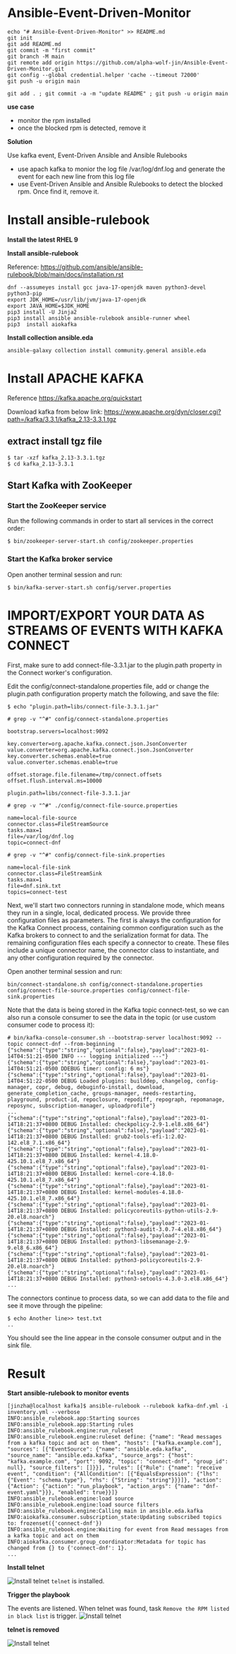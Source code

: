 # Ansible-Event-Driven-Monitor

```
echo "# Ansible-Event-Driven-Monitor" >> README.md
git init
git add README.md
git commit -m "first commit"
git branch -M main
git remote add origin https://github.com/alpha-wolf-jin/Ansible-Event-Driven-Monitor.git
git config --global credential.helper 'cache --timeout 72000'
git push -u origin main

git add . ; git commit -a -m "update README" ; git push -u origin main
```

**use case**
- monitor the rpm installed 
- once the blocked rpm is detected, remove it


**Solution**

Use kafka event, Event-Driven Ansible and Ansible Rulebooks
- use apach kafka to monior the log file /var/log/dnf.log and generate the event for each new line from this log file
- use Event-Driven Ansible and Ansible Rulebooks to detect the blocked rpm. Once find it, remove it.

# Install ansible-rulebook

**Install the latest RHEL 9**

**Install ansible-rulebook**

Reference: https://github.com/ansible/ansible-rulebook/blob/main/docs/installation.rst

```
dnf --assumeyes install gcc java-17-openjdk maven python3-devel python3-pip
export JDK_HOME=/usr/lib/jvm/java-17-openjdk
export JAVA_HOME=$JDK_HOME
pip3 install -U Jinja2
pip3 install ansible ansible-rulebook ansible-runner wheel
pip3  install aiokafka
```

**Install collection ansible.eda**

```
ansible-galaxy collection install community.general ansible.eda
```

# Install APACHE KAFKA

Reference https://kafka.apache.org/quickstart

Download kafka from below link:
https://www.apache.org/dyn/closer.cgi?path=/kafka/3.3.1/kafka_2.13-3.3.1.tgz

## extract install tgz file
```
$ tar -xzf kafka_2.13-3.3.1.tgz
$ cd kafka_2.13-3.3.1
```

## Start Kafka with ZooKeeper
### Start the ZooKeeper service
Run the following commands in order to start all services in the correct order:
```
$ bin/zookeeper-server-start.sh config/zookeeper.properties
```

### Start the Kafka broker service
Open another terminal session and run:
```
$ bin/kafka-server-start.sh config/server.properties
```

# IMPORT/EXPORT YOUR DATA AS STREAMS OF EVENTS WITH KAFKA CONNECT

First, make sure to add connect-file-3.3.1.jar to the plugin.path property in the Connect worker's configuration.

Edit the config/connect-standalone.properties file, add or change the plugin.path configuration property match the following, and save the file:
```
$ echo "plugin.path=libs/connect-file-3.3.1.jar"

# grep -v "^#" config/connect-standalone.properties

bootstrap.servers=localhost:9092

key.converter=org.apache.kafka.connect.json.JsonConverter
value.converter=org.apache.kafka.connect.json.JsonConverter
key.converter.schemas.enable=true
value.converter.schemas.enable=true

offset.storage.file.filename=/tmp/connect.offsets
offset.flush.interval.ms=10000

plugin.path=libs/connect-file-3.3.1.jar
```


```
# grep -v "^#" ./config/connect-file-source.properties 

name=local-file-source
connector.class=FileStreamSource
tasks.max=1
file=/var/log/dnf.log
topic=connect-dnf
```

```
# grep -v "^#" config/connect-file-sink.properties 

name=local-file-sink
connector.class=FileStreamSink
tasks.max=1
file=dnf.sink.txt
topics=connect-test
```

Next, we'll start two connectors running in standalone mode, which means they run in a single, local, dedicated process. We provide three configuration files as parameters. The first is always the configuration for the Kafka Connect process, containing common configuration such as the Kafka brokers to connect to and the serialization format for data. The remaining configuration files each specify a connector to create. These files include a unique connector name, the connector class to instantiate, and any other configuration required by the connector.

Open another terminal session and run:
```
bin/connect-standalone.sh config/connect-standalone.properties config/connect-file-source.properties config/connect-file-sink.properties
```

Note that the data is being stored in the Kafka topic connect-test, so we can also run a console consumer to see the data in the topic (or use custom consumer code to process it):
```
# bin/kafka-console-consumer.sh --bootstrap-server localhost:9092 --topic connect-dnf --from-beginning
{"schema":{"type":"string","optional":false},"payload":"2023-01-14T04:51:21-0500 INFO --- logging initialized ---"}
{"schema":{"type":"string","optional":false},"payload":"2023-01-14T04:51:21-0500 DDEBUG timer: config: 6 ms"}
{"schema":{"type":"string","optional":false},"payload":"2023-01-14T04:51:22-0500 DEBUG Loaded plugins: builddep, changelog, config-manager, copr, debug, debuginfo-install, download, generate_completion_cache, groups-manager, needs-restarting, playground, product-id, repoclosure, repodiff, repograph, repomanage, reposync, subscription-manager, uploadprofile"}
...
{"schema":{"type":"string","optional":false},"payload":"2023-01-14T18:21:37+0800 DEBUG Installed: checkpolicy-2.9-1.el8.x86_64"}
{"schema":{"type":"string","optional":false},"payload":"2023-01-14T18:21:37+0800 DEBUG Installed: grub2-tools-efi-1:2.02-142.el8_7.1.x86_64"}
{"schema":{"type":"string","optional":false},"payload":"2023-01-14T18:21:37+0800 DEBUG Installed: kernel-4.18.0-425.10.1.el8_7.x86_64"}
{"schema":{"type":"string","optional":false},"payload":"2023-01-14T18:21:37+0800 DEBUG Installed: kernel-core-4.18.0-425.10.1.el8_7.x86_64"}
{"schema":{"type":"string","optional":false},"payload":"2023-01-14T18:21:37+0800 DEBUG Installed: kernel-modules-4.18.0-425.10.1.el8_7.x86_64"}
{"schema":{"type":"string","optional":false},"payload":"2023-01-14T18:21:37+0800 DEBUG Installed: policycoreutils-python-utils-2.9-20.el8.noarch"}
{"schema":{"type":"string","optional":false},"payload":"2023-01-14T18:21:37+0800 DEBUG Installed: python3-audit-3.0.7-4.el8.x86_64"}
{"schema":{"type":"string","optional":false},"payload":"2023-01-14T18:21:37+0800 DEBUG Installed: python3-libsemanage-2.9-9.el8_6.x86_64"}
{"schema":{"type":"string","optional":false},"payload":"2023-01-14T18:21:37+0800 DEBUG Installed: python3-policycoreutils-2.9-20.el8.noarch"}
{"schema":{"type":"string","optional":false},"payload":"2023-01-14T18:21:37+0800 DEBUG Installed: python3-setools-4.3.0-3.el8.x86_64"}
...
```

The connectors continue to process data, so we can add data to the file and see it move through the pipeline:

```
$ echo Another line>> test.txt
..
```

You should see the line appear in the console consumer output and in the sink file.


# Result

**Start ansible-rulebook to monitor events**

```
[jinzha@localhost kafka]$ ansible-rulebook --rulebook kafka-dnf.yml -i inventory.yml --verbose
INFO:ansible_rulebook.app:Starting sources
INFO:ansible_rulebook.app:Starting rules
INFO:ansible_rulebook.engine:run_ruleset
INFO:ansible_rulebook.engine:ruleset define: {"name": "Read messages from a kafka topic and act on them", "hosts": ["kafka.example.com"], "sources": [{"EventSource": {"name": "ansible.eda.kafka", "source_name": "ansible.eda.kafka", "source_args": {"host": "kafka.example.com", "port": 9092, "topic": "connect-dnf", "group_id": null}, "source_filters": []}}], "rules": [{"Rule": {"name": "receive event", "condition": {"AllCondition": [{"EqualsExpression": {"lhs": {"Event": "schema.type"}, "rhs": {"String": "string"}}}]}, "action": {"Action": {"action": "run_playbook", "action_args": {"name": "dnf-event.yaml"}}}, "enabled": true}}]}
INFO:ansible_rulebook.engine:load source
INFO:ansible_rulebook.engine:load source filters
INFO:ansible_rulebook.engine:Calling main in ansible.eda.kafka
INFO:aiokafka.consumer.subscription_state:Updating subscribed topics to: frozenset({'connect-dnf'})
INFO:ansible_rulebook.engine:Waiting for event from Read messages from a kafka topic and act on them
INFO:aiokafka.consumer.group_coordinator:Metadata for topic has changed from {} to {'connect-dnf': 1}. 
...

```

**Install telnet**

![Install telnet](images/ansible-eda-01.png)
`telnet` is installed.

**Trigger the playbook**

The events are listened. When telnet was found, task `Remove the RPM listed in black list` is trigger.
![Install telnet](images/ansible-eda-02.png)

**telnet is removed**

![Install telnet](images/ansible-eda-03.png)

